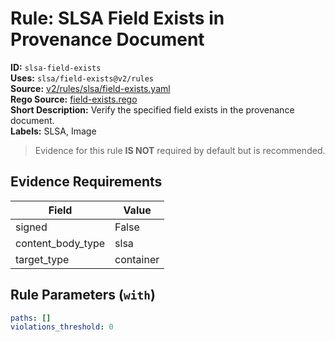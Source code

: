 # Rule: SLSA Field Exists in Provenance Document  
**ID:** `slsa-field-exists`  
**Uses:** `slsa/field-exists@v2/rules`  
**Source:** [v2/rules/slsa/field-exists.yaml](https://github.com/scribe-public/sample-policies/v2/rules/slsa/field-exists.yaml)  
**Rego Source:** [field-exists.rego](https://github.com/scribe-public/sample-policies/v2/rules/slsa/field-exists.rego)  
**Short Description:** Verify the specified field exists in the provenance document.  
**Labels:** SLSA, Image  
> Evidence for this rule **IS NOT** required by default but is recommended.


## Evidence Requirements  
| Field | Value |
|-------|-------|
| signed | False |
| content_body_type | slsa |
| target_type | container |

## Rule Parameters (`with`)  
```yaml
paths: []
violations_threshold: 0
```

